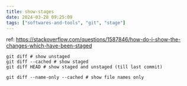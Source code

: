 ```yaml
---
title: show-stages
date: 2024-03-28 09:25:09
tags: ["softwares-and-tools", "git", "stage"]
---
```

ref: https://stackoverflow.com/questions/1587846/how-do-i-show-the-changes-which-have-been-staged

```
git diff # show unstaged
git diff --cached # show staged
git diff HEAD # show staged and unstaged (till last commit)

git diff --name-only --cached # show file names only
```

